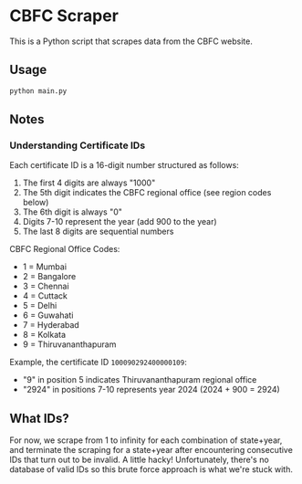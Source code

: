 # CBFC Scraper

This is a Python script that scrapes data from the CBFC website.

## Usage

```bash
python main.py
```

## Notes

### Understanding Certificate IDs

Each certificate ID is a 16-digit number structured as follows:

1. The first 4 digits are always "1000"
2. The 5th digit indicates the CBFC regional office (see region codes below)
3. The 6th digit is always "0"
4. Digits 7-10 represent the year (add 900 to the year)
5. The last 8 digits are sequential numbers

CBFC Regional Office Codes:

- 1 = Mumbai
- 2 = Bangalore
- 3 = Chennai
- 4 = Cuttack
- 5 = Delhi
- 6 = Guwahati
- 7 = Hyderabad
- 8 = Kolkata
- 9 = Thiruvananthapuram

Example, the certificate ID `100090292400000109`:

- "9" in position 5 indicates Thiruvananthapuram regional office
- "2924" in positions 7-10 represents year 2024 (2024 + 900 = 2924)

## What IDs?

For now, we scrape from 1 to infinity for each combination of state+year, and terminate the scraping for a state+year after encountering consecutive IDs that turn out to be invalid. A little hacky! Unfortunately, there's no database of valid IDs so this brute force approach is what we're stuck with.
